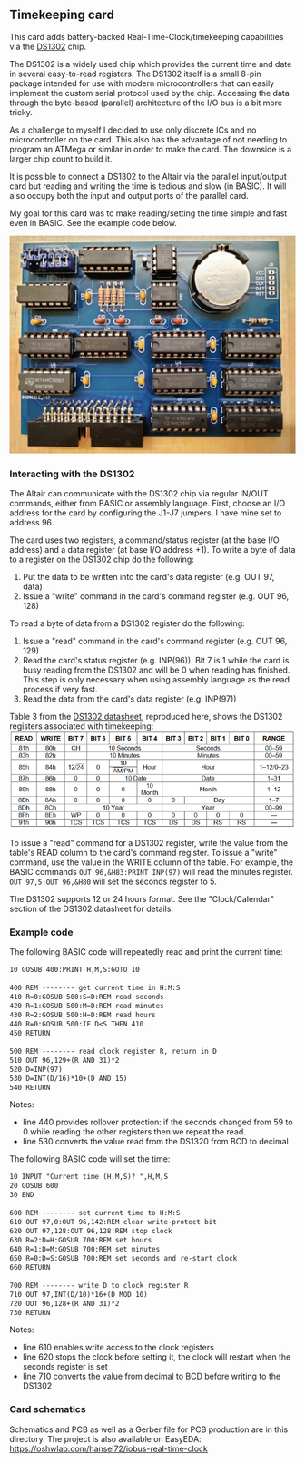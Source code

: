 ## Timekeeping card

This card adds battery-backed Real-Time-Clock/timekeeping capabilities via the [DS1302](doc/DS1302.pdf) chip.

The DS1302 is a widely used chip which provides the current time and date in
several easy-to-read registers. The DS1302 itself is a small 8-pin package intended
for use with modern microcontrollers that can easily implement the custom serial
protocol used by the chip. Accessing the data through the byte-based (parallel)
architecture of the I/O bus is a bit more tricky. 

As a challenge to myself I decided to use only discrete ICs and no microcontroller on the card. 
This also has the advantage of not needing to program an ATMega or similar in order to make the card.
The downside is a larger chip count to build it.

It is possible to connect a DS1302 to the Altair via the parallel input/output
card but reading and writing the time is tedious and slow (in BASIC). It will also
occupy both the input and output ports of the parallel card.

My goal for this card was to make reading/setting the time simple and fast even in BASIC.
See the example code below.

![Timekeeping card](clock.jpg)

### Interacting with the DS1302

The Altair can communicate with the DS1302 chip via regular IN/OUT commands, either 
from BASIC or assembly language. First, choose an I/O address for the card by configuring
the J1-J7 jumpers. I have mine set to address 96.

The card uses two registers, a command/status register (at the base I/O address) and
a data register (at base I/O address +1). To write a byte of data to a register on
the DS1302 chip do the following:

1) Put the data to be written into the card's data register (e.g. OUT 97, data)
2) Issue a "write" command in the card's command register (e.g. OUT 96, 128)

To read a byte of data from a DS1302 register do the following:

1) Issue a "read" command in the card's command register (e.g. OUT 96, 129)
2) Read the card's status register (e.g. INP(96)). Bit 7 is 1 while the card is busy reading from the DS1302 and will be 0 when reading has finished.
This step is only necessary when using assembly language as the read process if very fast.
3) Read the data from the card's data register (e.g. INP(97))

Table 3 from the [DS1302 datasheet](doc/DS1302.pdf), reproduced here, shows the DS1302
registers associated with timekeeping:
![DS1302 registers](doc/registers.png)

To issue a "read" command for a DS1302 register, write the value from the table's READ
column to the card's command register. To issue a "write" command, use the value
in the WRITE column of the table. For example, the BASIC commands
`OUT 96,&H83:PRINT INP(97)`
will read the minutes register. 
`OUT 97,5:OUT 96,&H80`
will set the seconds register to 5.

The DS1302 supports 12 or 24 hours format. See the "Clock/Calendar" section
of the DS1302 datasheet for details.

### Example code

The following BASIC code will repeatedly read and print the current time:

```
10 GOSUB 400:PRINT H,M,S:GOTO 10

400 REM -------- get current time in H:M:S
410 R=0:GOSUB 500:S=D:REM read seconds
420 R=1:GOSUB 500:M=D:REM read minutes
430 R=2:GOSUB 500:H=D:REM read hours
440 R=0:GOSUB 500:IF D<S THEN 410
450 RETURN

500 REM -------- read clock register R, return in D
510 OUT 96,129+(R AND 31)*2
520 D=INP(97)
530 D=INT(D/16)*10+(D AND 15)
540 RETURN
```

Notes: 
  - line 440 provides rollover protection: if the seconds changed from 59
to 0 while reading the other registers then we repeat the read. 
  - line 530 converts the value read from the DS1320 from BCD to decimal

The following BASIC code will set the time:
```
10 INPUT "Current time (H,M,S)? ",H,M,S
20 GOSUB 600
30 END

600 REM -------- set current time to H:M:S
610 OUT 97,0:OUT 96,142:REM clear write-protect bit
620 OUT 97,128:OUT 96,128:REM stop clock
630 R=2:D=H:GOSUB 700:REM set hours
640 R=1:D=M:GOSUB 700:REM set minutes
650 R=0:D=S:GOSUB 700:REM set seconds and re-start clock
660 RETURN

700 REM -------- write D to clock register R
710 OUT 97,INT(D/10)*16+(D MOD 10)
720 OUT 96,128+(R AND 31)*2
730 RETURN
```

Notes: 
  - line 610 enables write access to the clock registers
  - line 620 stops the clock before setting it, the clock will restart when the seconds register is set
  - line 710 converts the value from decimal to BCD before writing to the DS1302

### Card schematics

Schematics and PCB as well as a Gerber file for PCB production are in this directory. 
The project is also available on EasyEDA: https://oshwlab.com/hansel72/iobus-real-time-clock
